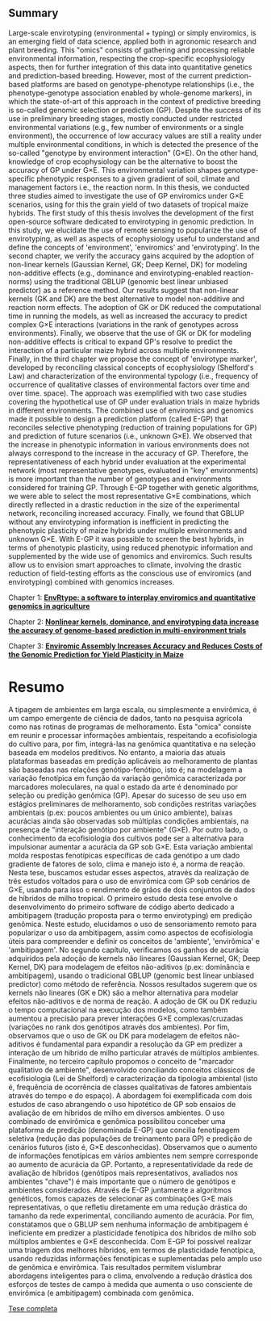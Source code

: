 ## Summary

Large-scale envirotyping (environmental + typing) or simply enviromics, is an emerging field of data science, applied both in agronomic research and plant breeding. This "omics" consists of gathering and processing reliable environmental information, respecting the crop-specific ecophysiology aspects, then for further integration of this data into quantitative genetics and prediction-based breeding. However, most of the current prediction-based platforms are based on genotype-phenotype relationships (i.e., the phenotype-genotype association enabled by whole-genome markers), in which the state-of-art of this approach in the context of predictive breeding is so-called genomic selection or prediction (GP). Despite the success of its use in preliminary breeding stages, mostly conducted under restricted environmental variations (e.g., few number of environments or a single environment), the occurrence of low accuracy values are still a reality under multiple environmental conditions, in which is detected the presence of the so-called "genotype by environment interaction" (G×E). On the other hand, knowledge of crop ecophysiology can be the alternative to boost the accuracy of GP under G×E. This environmental variation shapes genotype-specific phenotypic responses to a given gradient of soil, climate and management factors i.e., the reaction norm. In this thesis, we conducted three studies aimed to investigate the use of GP enviromics under G×E scenarios, using for this the grain yield of two datasets of tropical maize hybrids. The first study of this thesis involves the development of the first open-source software dedicated to envirotyping in genomic prediction. In this study, we elucidate the use of remote sensing to popularize the use of envirotyping, as well as aspects of ecophysiology useful to understand and define the concepts of 'environment', 'enviromics' and 'envirotyping'. In the second chapter, we verify the accuracy gains acquired by the adoption of non-linear kernels (Gaussian Kernel, GK; Deep Kernel, DK) for modeling non-additive effects (e.g., dominance and envirotyping-enabled reaction-norms) using the traditional GBLUP (genomic best linear unbiased predictor) as a reference method. Our results suggest that non-linear kernels (GK and DK) are the best alternative to model non-additive and reaction norm effects. The adoption of GK or DK reduced the computational time in running the models, as well as increased the accuracy to predict complex G×E interactions (variations in the rank of genotypes across environments). Finally, we observe that the use of GK or DK for modeling non-additive effects is critical to expand GP's resolve to predict the interaction of a particular maize hybrid across multiple environments. Finally, in the third chapter we propose the concept of 'envirotype marker', developed by reconciling classical concepts of ecophysiology (Shelford's Law) and characterization of the environmental typology (i.e., frequency of occurrence of qualitative classes of environmental factors over time and over time. space). The approach was exemplified with two case studies covering the hypothetical use of GP under evaluation trials in maize hybrids in different environments. The combined use of enviromics and genomics made it possible to design a prediction platform (called E-GP) that reconciles selective phenotyping (reduction of training populations for GP) and prediction of future scenarios (i.e., unknown G×E). We observed that the increase in phenotypic information in various environments does not always correspond to the increase in the accuracy of GP. Therefore, the representativeness of each hybrid under evaluation at the experimental network (most representative genotypes, evaluated in "key" environments) is more important than the number of genotypes and environments considered for training GP. Through E-GP together with genetic algorithms, we were able to select the most representative G×E combinations, which directly reflected in a drastic reduction in the size of the experimental network, reconciling increased accuracy. Finally, we found that GBLUP without any envirotyping information is inefficient in predicting the phenotypic plasticity of maize hybrids under multiple environments and unknown G×E. With E-GP it was possible to screen the best hybrids, in terms of phenotypic plasticity, using reduced phenotypic information and supplemented by the wide use of genomics and enviromics. Such results allow us to envision smart approaches to climate, involving the drastic reduction of field-testing efforts as the conscious use of enviromics (and envirotyping) combined with genomics increases.


Chapter 1: [**EnvRtype: a software to interplay enviromics and quantitative genomics in agriculture**](https://academic.oup.com/g3journal/article/11/4/jkab040/6129777)

Chapter 2: [**Nonlinear kernels, dominance, and envirotyping data increase the accuracy of genome-based prediction in multi-environment trials**](https://www.nature.com/articles/s41437-020-00353-1)

Chapter 3: [**Enviromic Assembly Increases Accuracy and Reduces Costs of the Genomic Prediction for Yield Plasticity in Maize**](https://www.frontiersin.org/articles/10.3389/fpls.2021.717552/full)

# Resumo
A tipagem de ambientes em larga escala, ou simplesmente a envirômica, é um campo emergente de ciência de dados, tanto na pesquisa agrícola como nas rotinas de programas de melhoramento. Esta "omica" consiste em reunir e processar informações ambientais, respeitando a ecofisiologia do cultivo para, por fim, integrá-las na genômica quantitativa e na seleção baseada em modelos preditivos. No entanto, a maioria das atuais plataformas baseadas em predição aplicáveis ao melhoramento de plantas são baseadas nas relações genótipo-fenótipo, isto é; na modelagem a variação fenotípica em função da variação genômica caracterizada por marcadores moleculares, na qual o estado da arte é denominado por seleção ou predição genômica (GP). Apesar do sucesso de seu uso em estágios preliminares de melhoramento, sob condições restritas variações ambientais (p.ex: poucos ambientes ou um único ambiente), baixas acurácias ainda são observadas sob múltiplas condições ambientais, na presença de "interação genótipo por ambiente" (G×E). Por outro lado, o conhecimento da ecofisiologia dos cultivos pode ser a alternativa para impulsionar aumentar a acurácia da GP sob G×E. Esta variação ambiental molda respostas fenotípicas específicas de cada genótipo a um dado gradiente de fatores de solo, clima e manejo isto é, a norma de reação. Nesta tese, buscamos estudar esses aspectos, através da realização de três estudos voltados para o uso de envirômica com GP sob cenários de G×E, usando para isso o rendimento de grãos de dois conjuntos de dados de híbridos de milho tropical. O primeiro estudo desta tese envolve o desenvolvimento do primeiro software de código aberto dedicado a ambitipagem (tradução proposta para o termo envirotyping) em predição genômica. Neste estudo, elucidamos o uso de sensoriamento remoto para popularizar o uso da ambitipagem, assim como aspectos de ecofisiologia úteis para compreender e definir os conceitos de 'ambiente', 'envirômica' e 'ambitipagem'. No segundo capítulo, verificamos os ganhos de acurácia adquiridos pela adoção de kernels não lineares (Gaussian Kernel, GK; Deep Kernel, DK) para modelagem de efeitos não-aditivos (p.ex: dominância e ambitipagem), usando o tradicional GBLUP (genomic best linear unbiased predictor) como método de referência. Nossos resultados sugerem que os kernels não lineares (GK e DK) são a melhor alternativa para modelar efeitos não-aditivos e de norma de reação. A adoção de GK ou DK reduziu o tempo computacional na execução dos modelos, como também aumentou a precisão para prever interações G×E complexas/cruzadas (variações no rank dos genótipos através dos ambientes). Por fim, observamos que o uso de GK ou DK para modelagem de efeitos não-aditivos é fundamental para expandir a resolução da GP em predizer a interação de um hibrido de milho particular através de múltiplos ambientes. Finalmente, no terceiro capítulo propomos o conceito de "marcador qualitativo de ambiente", desenvolvido conciliando conceitos clássicos de ecofisiologia (Lei de Shelford) e caracterização da tipologia ambiental (isto é, frequência de ocorrência de classes qualitativas de fatores ambientais através do tempo e do espaço). A abordagem foi exemplificada com dois estudos de caso abrangendo o uso hipotético de GP sob ensaios de avaliação de em híbridos de milho em diversos ambientes. O uso combinado de envirômica e genômica possibilitou conceber uma plataforma de predição (denominada E-GP) que concilia fenotipagem seletiva (redução das populações de treinamento para GP) e predição de cenários futuros (isto é, G×E desconhecidas). Observamos que o aumento de informações fenotípicas em vários ambientes nem sempre corresponde ao aumento de acurácia da GP. Portanto, a representatividade da rede de avaliação de híbridos (genótipos mais representativos, avaliados nos ambientes "chave") é mais importante que o número de genótipos e ambientes considerados. Através de E-GP juntamente a algoritmos genéticos, fomos capazes de selecionar as combinações G×E mais representativas, o que refletiu diretamente em uma redução drástica do tamanho da rede experimental, conciliando aumento de acurácia. Por fim, constatamos que o GBLUP sem nenhuma informação de ambitipagem é ineficiente em predizer a plasticidade fenotípica dos híbridos de milho sob múltiplos ambientes e G×E desconhecida. Com E-GP foi possível realizar uma triagem dos melhores híbridos, em termos de plasticidade fenotípica, usando reduzidas informações fenotípicas e suplementadas pelo amplo uso de genômica e envirômica. Tais resultados permitem vislumbrar abordagens inteligentes para o clima, envolvendo a redução drástica dos esforços de testes de campo à medida que aumenta o uso consciente de envirômica (e ambitipagem) combinada com genômica.

[Tese completa](https://www.teses.usp.br/teses/disponiveis/11/11137/tde-11102021-134352/en.php)
